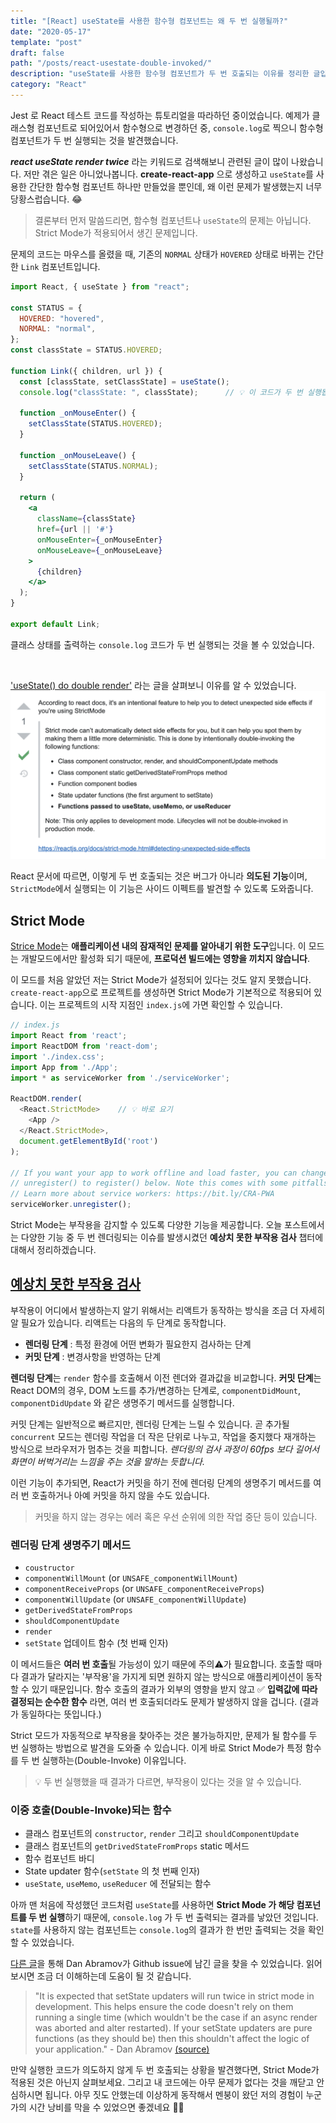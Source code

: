 ```yaml
---
title: "[React] useState를 사용한 함수형 컴포넌트는 왜 두 번 실행될까?"
date: "2020-05-17"
template: "post"
draft: false
path: "/posts/react-usestate-double-invoked/"
description: "useState를 사용한 함수형 컴포넌트가 두 번 호출되는 이유를 정리한 글입니다. React의 strict 모드에 대해 설명합니다."
category: "React"
---
```


Jest 로 React 테스트 코드를 작성하는 튜토리얼을 따라하던 중이었습니다. 예제가 클래스형 컴포넌트로 되어있어서 함수형으로 변경하던 중, `console.log`로 찍으니 함수형 컴포넌트가 두 번 실행되는 것을 발견했습니다.

**_react useState render twice_** 라는 키워드로 검색해보니 관련된 글이 많이 나왔습니다. 저만 겪은 일은 아니었나봅니다. **create-react-app** 으로 생성하고 `useState`를 사용한 간단한 함수형 컴포넌트 하나만 만들었을 뿐인데, 왜 이런 문제가 발생했는지 너무 당황스럽습니다. 😂
> 결론부터 먼저 말씀드리면, 함수형 컴포넌트나 `useState`의 문제는 아닙니다. Strict Mode가 적용되어서 생긴 문제입니다.

문제의 코드는 마우스를 올렸을 때, 기존의 `NORMAL` 상태가 `HOVERED` 상태로 바뀌는 간단한 `Link` 컴포넌트입니다. 

```jsx
import React, { useState } from "react";

const STATUS = {
  HOVERED: "hovered",
  NORMAL: "normal",
};
const classState = STATUS.HOVERED;

function Link({ children, url }) {
  const [classState, setClassState] = useState();
  console.log("classState: ", classState);      // 💡 이 코드가 두 번 실행됩니다.

  function _onMouseEnter() {
    setClassState(STATUS.HOVERED);
  }

  function _onMouseLeave() {
    setClassState(STATUS.NORMAL);
  }

  return (
    <a
      className={classState}
      href={url || '#'}
      onMouseEnter={_onMouseEnter}
      onMouseLeave={_onMouseLeave}
    >
      {children}
    </a>
  );
}

export default Link;
```

클래스 상태를 출력하는 `console.log` 코드가 두 번 실행되는 것을 볼 수 있었습니다.

<br />

['useState() do double render'](https://stackoverflow.com/questions/54927622/usestate-do-double-render) 라는 글을 살펴보니 이유를 알 수 있었습니다.
![usestate double render](../../image/2020/2020-05-17-react-usestate-double-invoked/usestate-double-render.png)

 React 문서에 따르면, 이렇게 두 번 호출되는 것은 버그가 아니라 **의도된 기능**이며, `StrictMode`에서 실행되는 이 기능은 사이드 이펙트를 발견할 수 있도록 도와줍니다.
 
## Strict Mode

[Strice Mode](https://ko.reactjs.org/docs/strict-mode.html#detecting-unexpected-side-effects)는 **애플리케이션 내의 잠재적인 문제를 알아내기 위한 도구**입니다. 이 모드는 개발모드에서만 활성화 되기 때문에, **프로덕션 빌드에는 영향을 끼치지 않습니다**.

이 모드를 처음 알았던 저는 Strict Mode가 설정되어 있다는 것도 알지 못했습니다. `create-react-app`으로 프로젝트를 생성하면 Strict Mode가 기본적으로 적용되어 있습니다. 이는 프로젝트의 시작 지점인 `index.js`에 가면 확인할 수 있습니다.

```js
// index.js
import React from 'react';
import ReactDOM from 'react-dom';
import './index.css';
import App from './App';
import * as serviceWorker from './serviceWorker';

ReactDOM.render(
  <React.StrictMode>    // 💡 바로 요기
    <App />
  </React.StrictMode>,
  document.getElementById('root')
);

// If you want your app to work offline and load faster, you can change
// unregister() to register() below. Note this comes with some pitfalls.
// Learn more about service workers: https://bit.ly/CRA-PWA
serviceWorker.unregister();
```

Strict Mode는 부작용을 감지할 수 있도록 다양한 기능을 제공합니다. 오늘 포스트에서는 다양한 기능 중 두 번 렌더링되는 이슈를 발생시켰던 **예상치 못한 부작용 검사** 챕터에 대해서 정리하겠습니다.

## [예상치 못한 부작용 검사](https://ko.reactjs.org/docs/strict-mode.html#detecting-unexpected-side-effects)
부작용이 어디에서 발생하는지 알기 위해서는 리액트가 동작하는 방식을 조금 더 자세히 알 필요가 있습니다. 리액트는 다음의 두 단계로 동작합니다.

* **렌더링 단계** : 특정 환경에 어떤 변화가 필요한지 검사하는 단계
* **커밋 단계** : 변경사항을 반영하는 단계

**렌더링 단계**는 `render` 함수를 호출해서 이전 렌더와 결과값을 비교합니다. **커밋 단계**는 React DOM의 경우, DOM 노드를 추가/변경하는 단계로, `componentDidMount`, `componentDidUpdate` 와 같은 생명주기 메서드를 실행합니다.

커밋 단계는 일반적으로 빠르지만, 렌더링 단계는 느릴 수 있습니다. 곧 추가될 `concurrent` 모드는 렌더링 작업을 더 작은 단위로 나누고, 작업을 중지했다 재개하는 방식으로 브라우저가 멈추는 것을 피합니다. _렌더링의 검사 과정이 60fps 보다 길어서 화면이 버벅거리는 느낌을 주는 것을 말하는 듯합니다._ 

이런 기능이 추가되면, React가 커밋을 하기 전에 렌더링 단계의 생명주기 메서드를 여러 번 호출하거나 아예 커밋을 하지 않을 수도 있습니다.
> 커밋을 하지 않는 경우는 에러 혹은 우선 순위에 의한 작업 중단 등이 있습니다.

### **렌더링 단계 생명주기 메서드**

- `coustructor`
- `componentWillMount` (or `UNSAFE_componentWillMount`)
- `componentReceiveProps` (or `UNSAFE_componentReceiveProps`)
- `componentWillUpdate` (or `UNSAFE_componentWillUpdate`)
- `getDerivedStateFromProps`
- `shouldComponentUpdate`
- `render`
- `setState` 업데이트 함수 (첫 번째 인자)

이 메서드들은 **여러 번 호출**될 가능성이 있기 때문에 주의⚠️가 필요합니다. 호출할 때마다 결과가 달라지는 '부작용'을 가지게 되면 원하지 않는 방식으로 애플리케이션이 동작할 수 있기 때문입니다. 함수 호출의 결과가 외부의 영향을 받지 않고 ✅ **입력값에 따라 결정되는 순수한 함수** 라면, 여러 번 호출되더라도 문제가 발생하지 않을 겁니다. (결과가 동일하다는 뜻입니다.)

Strict 모드가 자동적으로 부작용을 찾아주는 것은 불가능하지만, 문제가 될 함수를 두 번 실행하는 방법으로 발견을 도와줄 수 있습니다. 이게 바로 Strict Mode가 특정 함수를 두 번 실행하는(Double-Invoke) 이유입니다.

> 💡 두 번 실행했을 때 결과가 다르면, 부작용이 있다는 것을 알 수 있습니다.

### 이중 호출(Double-Invoke)되는 함수
- 클래스 컴포넌트의 `constructor`, `render` 그리고 `shouldComponentUpdate`
- 클래스 컴포넌트의 `getDrivedStateFromProps` static 메서드
- 함수 컴포넌트 바디
- State updater 함수(`setState` 의 첫 번째 인자)
- `useState`, `useMemo`, `useReducer` 에 전달되는 함수

아까 맨 처음에 작성했던 코드처럼 `useState`를 사용하면 **Strict Mode 가 해당 컴포넌트를 두 번 실행**하기 때문에, `console.log` 가 두 번 출력되는 결과를 낳았던 것입니다. `state`를 사용하지 않는 컴포넌트는 `console.log`의 결과가 한 번만 출력되는 것을 확인할 수 있었습니다.

[다른 글](https://dev.to/mccoyrjm/double-invoke-of-state-functions-in-react-5cl0)을 통해 Dan Abramov가 Github issue에 남긴 글을 찾을 수 있었습니다. 읽어보시면 조금 더 이해하는데 도움이 될 것 같습니다.

> "It is expected that setState updaters will run twice in strict mode in development. This helps ensure the code doesn't rely on them running a single time (which wouldn't be the case if an async render was aborted and alter restarted). If your setState updaters are pure functions (as they should be) then this shouldn't affect the logic of your application." - Dan Abramov [(source)](https://github.com/facebook/react/issues/12856#issuecomment-390206425)

만약 실행한 코드가 의도하지 않게 두 번 호출되는 상황을 발견했다면, Strict Mode가 적용된 것은 아닌지 살펴보세요. 그리고 내 코드에는 아무 문제가 없다는 것을 깨닫고 안심하시면 됩니다. 아무 짓도 안했는데 이상하게 동작해서 멘붕이 왔던 저의 경험이 누군가의 시간 낭비를 막을 수 있었으면 좋겠네요 🙏🏻  
